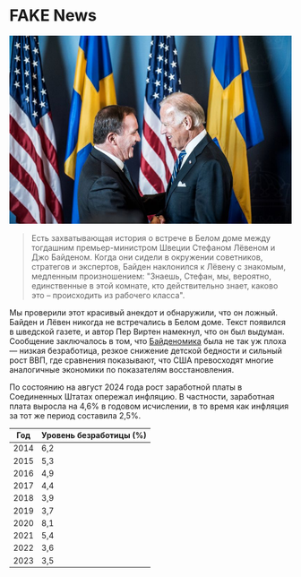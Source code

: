 [description]: # "Всё о фейковых новостях. Самиздат — это платформа управления контентом с возможностью хранения содержимого на USB-накопителе"
[keywords]: # "цензура,CMS,фейковые новости,самиздат,издательство,искусственный интеллект,открытый исходный код"

# FAKE News

<img src="bidenlofven.jpg" id="selectedimage" class="img-fluid mb-2 d-block" alt="Джо Байден встречается с премьер-министром Швеции Стефаном Лёвеном" />

<blockquote>
Есть захватывающая история о встрече в Белом доме между тогдашним премьер-министром Швеции Стефаном Лёвеном и Джо Байденом. Когда они сидели в окружении советников, стратегов и экспертов, Байден наклонился к Лёвену с знакомым, медленным произношением: "Знаешь, Стефан, мы, вероятно, единственные в этой комнате, кто действительно знает, каково это – происходить из рабочего класса".
</blockquote>

Мы проверили этот красивый анекдот и обнаружили, что он ложный. Байден и Лёвен никогда не встречались в Белом доме.
Текст появился в шведской газете, и автор Пер Виртен намекнул, что он был выдуман. Сообщение заключалось в том,
что [Байденомика](https://en.wikipedia.org/wiki/Economic_policy_of_the_Joe_Biden_administration) была не так уж плоха &mdash; низкая безработица, резкое снижение детской бедности
и сильный рост ВВП, где сравнения показывают, что США превосходят многие аналогичные экономики по показателям восстановления.

По состоянию на август 2024 года рост заработной платы в Соединенных Штатах опережал инфляцию. В частности,
заработная плата выросла на 4,6% в годовом исчислении, в то время как инфляция за тот же период составила 2,5%.

<div class="table-responsive">
  <table class="table table-bordered">
    <thead>
      <tr>
        <th>Год</th>
        <th>Уровень безработицы (%)</th>
      </tr>
    </thead>
    <tbody>
      <tr><td>2014</td><td>6,2</td></tr>
      <tr><td>2015</td><td>5,3</td></tr>
      <tr><td>2016</td><td>4,9</td></tr>
      <tr><td>2017</td><td>4,4</td></tr>
      <tr><td>2018</td><td>3,9</td></tr>
      <tr><td>2019</td><td>3,7</td></tr>
      <tr><td>2020</td><td>8,1</td></tr>
      <tr><td>2021</td><td>5,4</td></tr>
      <tr><td>2022</td><td>3,6</td></tr>
      <tr><td>2023</td><td>3,5</td></tr>
    </tbody>
  </table>
</div>